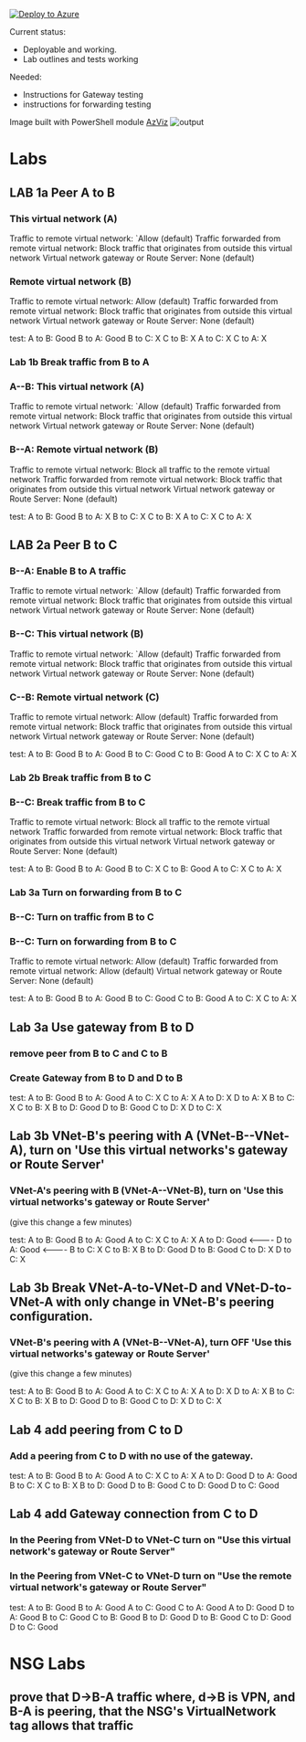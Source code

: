 [![Deploy to Azure](https://aka.ms/deploytoazurebutton)](https://portal.azure.com/#create/Microsoft.Template/uri/https%3A%2F%2Fraw.githubusercontent.com%2Fglaisne%2FAZLabARMTemplates%2Fmain%2FVNetPeering%2FDeploy.Template.json)

Current status: 
 * Deployable and working.
 * Lab outlines and tests working

Needed:
 * Instructions for Gateway testing
 * instructions for forwarding testing

Image built with PowerShell module [AzViz](https://github.com/PrateekKumarSingh/AzViz)
![output](https://user-images.githubusercontent.com/3585145/134034045-51930d6d-3b02-412d-9a00-2cabe8dfb6ff.png)


# Labs
## LAB 1a Peer A to B
### This virtual network (A)
Traffic to remote virtual network: `Allow (default)
Traffic forwarded from remote virtual network: Block traffic that originates from outside this virtual network
Virtual network gateway or Route Server: None (default)
### Remote virtual network (B)
Traffic to remote virtual network: Allow (default)
Traffic forwarded from remote virtual network: Block traffic that originates from outside this virtual network
Virtual network gateway or Route Server: None (default)

test:
A to B: Good
B to A: Good
B to C: X
C to B: X
A to C: X
C to A: X

### Lab 1b Break traffic from B to A
### A--B: This virtual network (A)
Traffic to remote virtual network: `Allow (default)
Traffic forwarded from remote virtual network: Block traffic that originates from outside this virtual network
Virtual network gateway or Route Server: None (default)
### B--A: Remote virtual network (B)
Traffic to remote virtual network: Block all traffic to the remote virtual network
Traffic forwarded from remote virtual network: Block traffic that originates from outside this virtual network
Virtual network gateway or Route Server: None (default)

test:
A to B: Good
B to A: X
B to C: X
C to B: X
A to C: X
C to A: X

## LAB 2a Peer B to C
### B--A: Enable B to A traffic
Traffic to remote virtual network: `Allow (default)
Traffic forwarded from remote virtual network: Block traffic that originates from outside this virtual network
Virtual network gateway or Route Server: None (default)
### B--C: This virtual network (B)
Traffic to remote virtual network: `Allow (default)
Traffic forwarded from remote virtual network: Block traffic that originates from outside this virtual network
Virtual network gateway or Route Server: None (default)
### C--B: Remote virtual network (C)
Traffic to remote virtual network: Allow (default)
Traffic forwarded from remote virtual network: Block traffic that originates from outside this virtual network
Virtual network gateway or Route Server: None (default)

test:
A to B: Good
B to A: Good
B to C: Good
C to B: Good
A to C: X
C to A: X

### Lab 2b Break traffic from B to C
### B--C: Break traffic from B to C
Traffic to remote virtual network: Block all traffic to the remote virtual network
Traffic forwarded from remote virtual network: Block traffic that originates from outside this virtual network
Virtual network gateway or Route Server: None (default)

test:
A to B: Good
B to A: Good
B to C: X
C to B: Good
A to C: X
C to A: X

### Lab 3a Turn on forwarding from B to C
### B--C: Turn on traffic from B to C
### B--C: Turn on forwarding from B to C
Traffic to remote virtual network: Allow (default)
Traffic forwarded from remote virtual network: Allow (default)
Virtual network gateway or Route Server: None (default)

test:
A to B: Good
B to A: Good
B to C: Good
C to B: Good
A to C: X
C to A: X

## Lab 3a Use gateway from B to D
### remove peer from B to C and C to B
### Create Gateway from B to D and D to B

test:
A to B: Good
B to A: Good
A to C: X
C to A: X
A to D: X
D to A: X
B to C: X
C to B: X
B to D: Good
D to B: Good
C to D: X
D to C: X

## Lab 3b VNet-B's peering with A (VNet-B--VNet-A), turn on 'Use this virtual networks's gateway or Route Server'
### VNet-A's peering with B (VNet-A--VNet-B), turn on 'Use this virtual networks's gateway or Route Server'
(give this change a few minutes)

test:
A to B: Good
B to A: Good
A to C: X
C to A: X
A to D: Good   <----
D to A: Good   <----
B to C: X
C to B: X
B to D: Good
D to B: Good
C to D: X
D to C: X

## Lab 3b Break VNet-A-to-VNet-D and VNet-D-to-VNet-A with only change in VNet-B's peering configuration.
### VNet-B's peering with A (VNet-B--VNet-A), turn OFF 'Use this virtual networks's gateway or Route Server'
(give this change a few minutes)

test:
A to B: Good
B to A: Good
A to C: X
C to A: X
A to D: X
D to A: X
B to C: X
C to B: X
B to D: Good
D to B: Good
C to D: X
D to C: X

## Lab 4 add peering from C to D
### Add a peering from C to D with no use of the gateway.

test:
A to B: Good
B to A: Good
A to C: X
C to A: X
A to D: Good
D to A: Good
B to C: X
C to B: X
B to D: Good
D to B: Good
C to D: Good
D to C: Good

## Lab 4 add Gateway connection from C to D
### In the Peering from VNet-D to VNet-C turn on "Use this virtual network's gateway or Route Server"
### In the Peering from VNet-C to VNet-D turn on "Use the remote virtual network's gateway or Route Server"

test:
A to B: Good
B to A: Good
A to C: Good
C to A: Good
A to D: Good
D to A: Good
B to C: Good
C to B: Good
B to D: Good
D to B: Good
C to D: Good
D to C: Good


# NSG Labs
## prove that D->B-A traffic where, d->B is VPN, and B-A is peering, that the NSG's VirtualNetwork tag allows that traffic